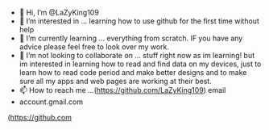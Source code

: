 - 👋 Hi, I’m @LaZyKing109
- 👀 I’m interested in ... learning how to use github for the first time without help
- 🌱 I’m currently learning ... everything from scratch. IF you have any advice please feel free to look over my work. 
- 💞️ I’m not looking to collaborate on ... stuff right now as im learning! but im interested in learning how to read and find data on my devices, just to learn how to read code period and make better designs and to make sure all my apps and web pages are working at their best.
- 📫 How to reach me ...(https://github.com/LaZyKing109) email
- account.gmail.com

<!---
LaZyKing109/LaZyKing109 is a 🆕✨ special ✨ repository because its `README.md` (this file) appears on your GitHub profile.
You can click the Preview link to take a look at your changes.
--->
(https://github.com
 
